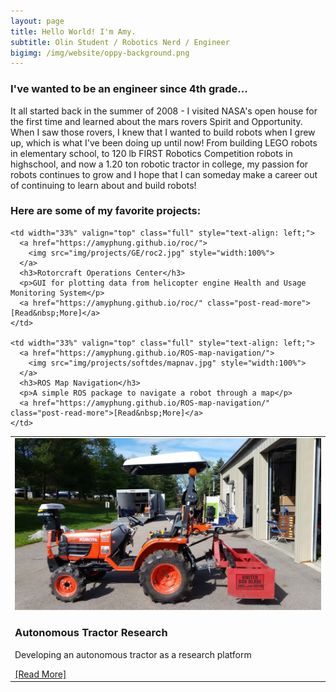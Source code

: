 ```yaml
---
layout: page
title: Hello World! I'm Amy.
subtitle: Olin Student / Robotics Nerd / Engineer
bigimg: /img/website/oppy-background.png
---
```


<head>
<style>
@media only screen and (max-width: 580px)  {
  .full {
    display:block;
    width:100%;
    border: 5px solid white;
  }
}

table {
    border-collapse: collapse;
}

table, th, td {
   border: 5px solid white;
   <!-- border: none; -->
}

h3 {

text-rendering: optimizeLegibility;
Margin-bottom: 21px;
}

p {
text-rendering: optimizeLegibility;
Margin-bottom: 21px;
}
</style>
</head>
<!-- font-size: 13px;-->


### I've wanted to be an engineer since 4th grade...
It all started back in the summer of 2008 - I visited NASA's open house for the first time and learned about the mars rovers Spirit and Opportunity. When I saw those rovers, I knew that I wanted to build robots when I grew up, which is what I've been doing up until now! From building LEGO robots in elementary school, to 120 lb FIRST Robotics Competition robots in highschool, and now a 1.20 ton robotic tractor in college, my passion for robots continues to grow and I hope that I can someday make a career out of continuing to learn about and build robots!

### Here are some of my favorite projects:

<body>
<table>
  <tr>
    <td width="33%" valign="top" class="full" style="text-align: left;">
      <a href="https://amyphung.github.io/gravl/">
        <img src="img/projects/gravl/tractor.jpg" style="width:100%">
      </a>
      <h3>Autonomous Tractor Research</h3>
      <p>Developing an autonomous tractor as a research platform</p>
      <a href="https://amyphung.github.io/gravl/" class="post-read-more">[Read&nbsp;More]</a>
    </td>

    <td width="33%" valign="top" class="full" style="text-align: left;">
      <a href="https://amyphung.github.io/roc/">
        <img src="img/projects/GE/roc2.jpg" style="width:100%">
      </a>
      <h3>Rotorcraft Operations Center</h3>
      <p>GUI for plotting data from helicopter engine Health and Usage Monitoring System</p>
      <a href="https://amyphung.github.io/roc/" class="post-read-more">[Read&nbsp;More]</a>
    </td>

    <td width="33%" valign="top" class="full" style="text-align: left;">
      <a href="https://amyphung.github.io/ROS-map-navigation/">
        <img src="img/projects/softdes/mapnav.jpg" style="width:100%">
      </a>
      <h3>ROS Map Navigation</h3>
      <p>A simple ROS package to navigate a robot through a map</p>
      <a href="https://amyphung.github.io/ROS-map-navigation/" class="post-read-more">[Read&nbsp;More]</a>
    </td>
  </tr>
</table>

</body>
